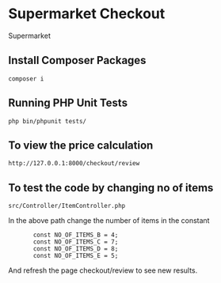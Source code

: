 # Supermarket Checkout
Supermarket

## Install Composer Packages

```composer i```

## Running PHP Unit Tests

```php bin/phpunit tests/```

## To view the price calculation

```http://127.0.0.1:8000/checkout/review```

## To test the code by changing no of items

```src/Controller/ItemController.php```

In the above path change the number of items in the constant

```    const NO_OF_ITEMS_A = 7;
       const NO_OF_ITEMS_B = 4;
       const NO_OF_ITEMS_C = 7;
       const NO_OF_ITEMS_D = 8;
       const NO_OF_ITEMS_E = 5;
```

And refresh the page checkout/review to see new results.